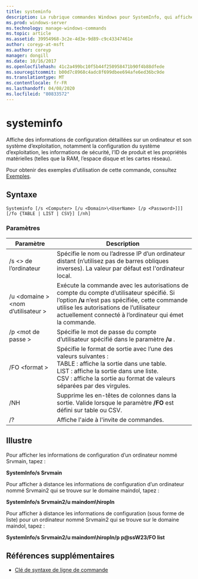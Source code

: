 ```yaml
---
title: systeminfo
description: La rubrique commandes Windows pour SystemInfo, qui affiche des informations de configuration détaillées sur un ordinateur et son système d’exploitation, notamment la configuration du système d’exploitation, les informations de sécurité, l’ID de produit et les propriétés matérielles (telles que la RAM, l’espace disque et les cartes réseau).
ms.prod: windows-server
ms.technology: manage-windows-commands
ms.topic: article
ms.assetid: 39954968-3c2e-4d3e-9d89-c9c43347461e
author: coreyp-at-msft
ms.author: coreyp
manager: dongill
ms.date: 10/16/2017
ms.openlocfilehash: 41c2a499bc10f5b44f250958471b90f4b88dfede
ms.sourcegitcommit: b00d7c8968c4adc8f699dbee694afe6ed36bc9de
ms.translationtype: MT
ms.contentlocale: fr-FR
ms.lasthandoff: 04/08/2020
ms.locfileid: "80833572"
---
```

# <a name="systeminfo"></a>systeminfo

Affiche des informations de configuration détaillées sur un ordinateur et son système d’exploitation, notamment la configuration du système d’exploitation, les informations de sécurité, l’ID de produit et les propriétés matérielles (telles que la RAM, l’espace disque et les cartes réseau).

Pour obtenir des exemples d’utilisation de cette commande, consultez [Exemples](#BKMK_examples).

## <a name="syntax"></a>Syntaxe

```
Systeminfo [/s <Computer> [/u <Domain>\<UserName> [/p <Password>]]] [/fo {TABLE | LIST | CSV}] [/nh]
```

### <a name="parameters"></a>Paramètres

|Paramètre|Description|
|---------|-----------|
|/s \<> de l’ordinateur|Spécifie le nom ou l’adresse IP d’un ordinateur distant (n’utilisez pas de barres obliques inverses). La valeur par défaut est l'ordinateur local.|
|/u \<domaine >\<nom d’utilisateur >|Exécute la commande avec les autorisations de compte du compte d’utilisateur spécifié. Si l’option **/u** n’est pas spécifiée, cette commande utilise les autorisations de l’utilisateur actuellement connecté à l’ordinateur qui émet la commande.|
|/p \<mot de passe >|Spécifie le mot de passe du compte d’utilisateur spécifié dans le paramètre **/u** .|
|/FO \<format >|Spécifie le format de sortie avec l’une des valeurs suivantes :</br>TABLE : affiche la sortie dans une table.</br>LIST : affiche la sortie dans une liste.</br>CSV : affiche la sortie au format de valeurs séparées par des virgules.|
|/NH|Supprime les en-têtes de colonnes dans la sortie. Valide lorsque le paramètre **/FO** est défini sur table ou CSV.|
|/?|Affiche l'aide à l'invite de commandes.|

## <a name="examples"></a><a name=BKMK_examples></a>Illustre

Pour afficher les informations de configuration d’un ordinateur nommé Srvmain, tapez :

**SystemInfo/s Srvmain**

Pour afficher à distance les informations de configuration d’un ordinateur nommé Srvmain2 qui se trouve sur le domaine maindol, tapez :

**SystemInfo/s Srvmain2/u maindom\hiropln**

Pour afficher à distance les informations de configuration (sous forme de liste) pour un ordinateur nommé Srvmain2 qui se trouve sur le domaine maindol, tapez :

**SystemInfo/s Srvmain2/u maindom\hiropln/p p@ssW23/FO list**

## <a name="additional-references"></a>Références supplémentaires

- [Clé de syntaxe de ligne de commande](command-line-syntax-key.md)